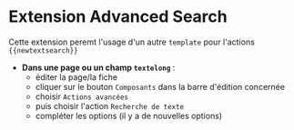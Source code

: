 # Extension Advanced Search

Cette extension peremt l'usage d'un autre `template` pour l'actions `{{newtextsearch}}` 

 - **Dans une page ou un champ `textelong`** :
   - éditer la page/la fiche
   - cliquer sur le bouton `Composants` dans la barre d'édition concernée
   - choisir `Actions avancées`
   - puis choisir l'action `Recherche de texte`
   - compléter les options (il y a de nouvelles options)